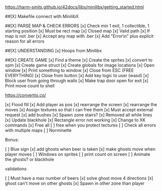 https://harm-smits.github.io/42docs/libs/minilibx/getting_started.html

##[X] Makefile connect with MinilibX

##[X] PARSE MAP & CHECK ERRORS
[x] Check min 1 exit, 1 collectible, 1 starting position
[x] Must be rect map
[x] Closed map
[x] Valid path
[x] If map is not .ber
[x] Accept any map with .ber
[x] Add "Error\n" plus explicit reason for all errors

##[X] UNDERSTANDING
[x] Hoops from Minilibx

##[X] CREATE GAME
[x] Find a theme
[x] Create the sprites
[x] convert to xpm
[x] Create game struct
[x] Create globals for image locations
[x] Open window
[x] Print something to window
[x] Close from ESC (FREE EVERYTHING)
[x] Close from button
[x] Add key logic to user (wasd)
[x] Block user from going through walls
[x] Make trap door open for exit
[x] Print move count to shell


https://convertio.co/

[x] Flood fill
[x] Add player as pos
[x] rearrange the screen
[x] rearrange the moves
[x] Assign textures so that I can free them
[x] Must accept external request
[x] add bushes 
[x] Spawn zone stairs?
[x] Removed all while lines
[x] Update blackhole
[x] Rectangle error not working
[x] Change to XK commands
[x] Free all
[ ] free when you protect tectures
[ ] Check all errors with multiple maps
[ ] Norminette

Bonus:

[ ] Blue sign
[x] add ghosts when beer is taken
[x] make ghosts move when player moves
[ ] Windows on sprites
[ ] print count on screen
[ ] Animate the ghosts? or blackhole

validations

[ ] Must have a max number of beers
[x] solve ghost move 4 directions
[x] ghost can't move on other ghosts
[x] Spawn in other zone than player

